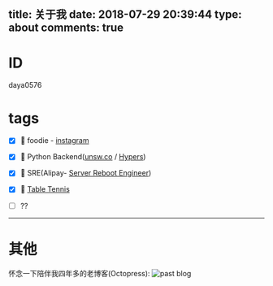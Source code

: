 title: 关于我
date: 2018-07-29 20:39:44
type: about
comments: true
---
# ID
daya0576

# tags
- [x] 🥑 foodie - [instagram](https://www.instagram.com/daya0576/)
- [x] 🐍 Python Backend([unsw.co](https://unsw.co/) / [Hypers](https://www.hypers.com/))
- [x] 🚒 SRE(Alipay- [Server Reboot Engineer](/blog/20180403/impressions-of-google-sre/))
- [x] 🏓 [Table Tennis](/blog/20160711/tablet-tennis/)
- [ ] ??


---

# 其他
怀念一下陪伴我四年多的老博客(Octopress):
![past blog](https://zblog-static.oss-cn-hangzhou.aliyuncs.com/octopress.gif)

